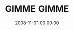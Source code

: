 ---
layout: series
series: "GIMME GIMME"
permalink: "/gimme-gimme/"
title: "GIMME GIMME"
date: 2008-11-01 00:00:00
endDate: 2008-11-23 00:00:00
description: "''Gimme. Mine!'' It's something we might hear a two-year-old demand while playing with a friend. Kids often develop a sense of entitlement about things in their world. But we all outgrow that, right? In November, we'll examine how a sense of entitlement can creep in and poison our lives, and how gratitude can provide the antidote."
src: "http://s3.amazonaws.com/crossroads-media/images/GimmeGimme_90x90.gif"
---